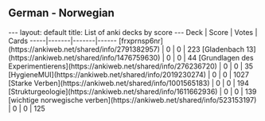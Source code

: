 <h2>German  -  Norwegian</h2>
---
layout: default
title: List of anki decks by score
---
Deck | Score | Votes | Cards
-----|-------|-------|------
[frxprnsp6nr](https://ankiweb.net/shared/info/2791382957) | 0 | 0 | 223
[Gladenbach 13](https://ankiweb.net/shared/info/1476759630) | 0 | 0 | 44
[Grundlagen des Experimentierens](https://ankiweb.net/shared/info/276236720) | 0 | 0 | 35
[HygieneMUI](https://ankiweb.net/shared/info/2019230274) | 0 | 0 | 1027
[Starke Verben](https://ankiweb.net/shared/info/1001565183) | 0 | 0 | 194
[Strukturgeologie](https://ankiweb.net/shared/info/1611662936) | 0 | 0 | 139
[wichtige norwegische verben](https://ankiweb.net/shared/info/523153197) | 0 | 0 | 125

